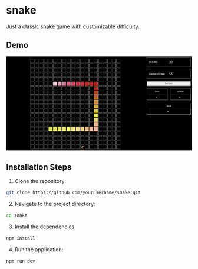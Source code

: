 # snake

Just a classic snake game with customizable difficulty.

## Demo

![Demo Image](./demo.png)

## Installation Steps

1. Clone the repository:

```sh
git clone https://github.com/yourusername/snake.git
```

2. Navigate to the project directory:

```sh
cd snake
```

3. Install the dependencies:

```sh
npm install
```

4. Run the application:

```sh
npm run dev
```
